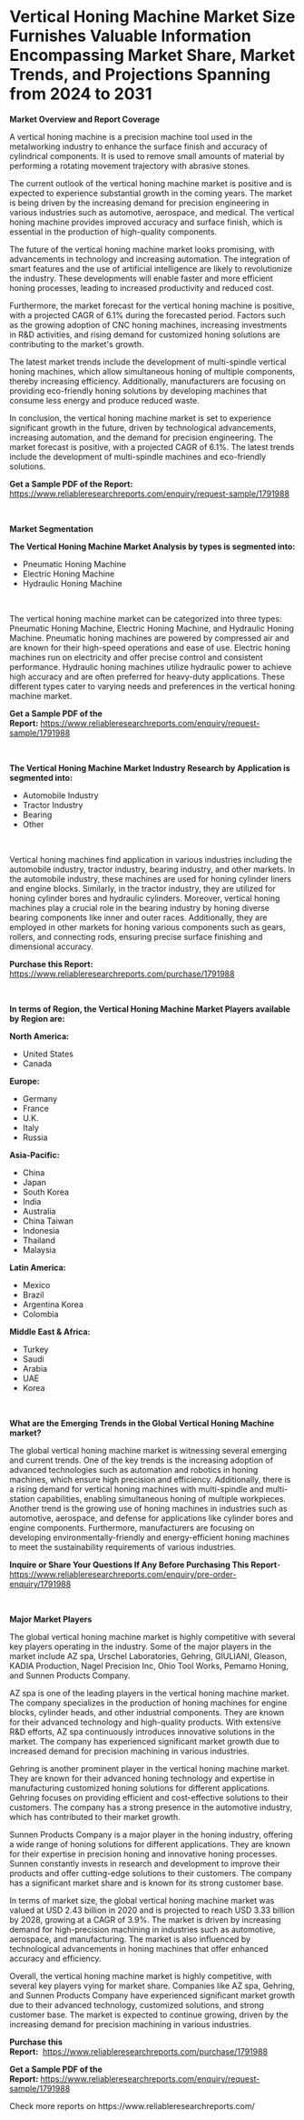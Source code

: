 <p><h1>Vertical Honing Machine Market Size Furnishes Valuable Information Encompassing Market Share, Market Trends, and Projections Spanning from 2024 to 2031</h1></p><p><strong>Market Overview and Report Coverage</strong></p>
<p><p>A vertical honing machine is a precision machine tool used in the metalworking industry to enhance the surface finish and accuracy of cylindrical components. It is used to remove small amounts of material by performing a rotating movement trajectory with abrasive stones.</p><p>The current outlook of the vertical honing machine market is positive and is expected to experience substantial growth in the coming years. The market is being driven by the increasing demand for precision engineering in various industries such as automotive, aerospace, and medical. The vertical honing machine provides improved accuracy and surface finish, which is essential in the production of high-quality components.</p><p>The future of the vertical honing machine market looks promising, with advancements in technology and increasing automation. The integration of smart features and the use of artificial intelligence are likely to revolutionize the industry. These developments will enable faster and more efficient honing processes, leading to increased productivity and reduced cost.</p><p>Furthermore, the market forecast for the vertical honing machine is positive, with a projected CAGR of 6.1% during the forecasted period. Factors such as the growing adoption of CNC honing machines, increasing investments in R&D activities, and rising demand for customized honing solutions are contributing to the market's growth.</p><p>The latest market trends include the development of multi-spindle vertical honing machines, which allow simultaneous honing of multiple components, thereby increasing efficiency. Additionally, manufacturers are focusing on providing eco-friendly honing solutions by developing machines that consume less energy and produce reduced waste.</p><p>In conclusion, the vertical honing machine market is set to experience significant growth in the future, driven by technological advancements, increasing automation, and the demand for precision engineering. The market forecast is positive, with a projected CAGR of 6.1%. The latest trends include the development of multi-spindle machines and eco-friendly solutions.</p></p>
<p><strong>Get a Sample PDF of the Report:</strong> <a href="https://www.reliableresearchreports.com/enquiry/request-sample/1791988">https://www.reliableresearchreports.com/enquiry/request-sample/1791988</a></p>
<p>&nbsp;</p>
<p><strong>Market Segmentation</strong></p>
<p><strong>The Vertical Honing Machine Market Analysis by types is segmented into:</strong></p>
<p><ul><li>Pneumatic Honing Machine</li><li>Electric Honing Machine</li><li>Hydraulic Honing Machine</li></ul></p>
<p>&nbsp;</p>
<p><p>The vertical honing machine market can be categorized into three types: Pneumatic Honing Machine, Electric Honing Machine, and Hydraulic Honing Machine. Pneumatic honing machines are powered by compressed air and are known for their high-speed operations and ease of use. Electric honing machines run on electricity and offer precise control and consistent performance. Hydraulic honing machines utilize hydraulic power to achieve high accuracy and are often preferred for heavy-duty applications. These different types cater to varying needs and preferences in the vertical honing machine market.</p></p>
<p><strong>Get a Sample PDF of the Report:</strong>&nbsp;<a href="https://www.reliableresearchreports.com/enquiry/request-sample/1791988">https://www.reliableresearchreports.com/enquiry/request-sample/1791988</a></p>
<p>&nbsp;</p>
<p><strong>The Vertical Honing Machine Market Industry Research by Application is segmented into:</strong></p>
<p><ul><li>Automobile Industry</li><li>Tractor Industry</li><li>Bearing</li><li>Other</li></ul></p>
<p>&nbsp;</p>
<p><p>Vertical honing machines find application in various industries including the automobile industry, tractor industry, bearing industry, and other markets. In the automobile industry, these machines are used for honing cylinder liners and engine blocks. Similarly, in the tractor industry, they are utilized for honing cylinder bores and hydraulic cylinders. Moreover, vertical honing machines play a crucial role in the bearing industry by honing diverse bearing components like inner and outer races. Additionally, they are employed in other markets for honing various components such as gears, rollers, and connecting rods, ensuring precise surface finishing and dimensional accuracy.</p></p>
<p><strong>Purchase this Report:</strong>&nbsp; <a href="https://www.reliableresearchreports.com/purchase/1791988">https://www.reliableresearchreports.com/purchase/1791988</a></p>
<p>&nbsp;</p>
<p><strong>In terms of Region, the Vertical Honing Machine Market Players available by Region are:</strong></p>
<p>
    <p> <strong> North America: </strong>
        <ul>
            <li>United States</li>
            <li>Canada</li>
        </ul>
        </p> 
    <p> <strong> Europe: </strong>
        <ul>
            <li>Germany</li>
            <li>France</li>
            <li>U.K.</li>
            <li>Italy</li>
            <li>Russia</li>
        </ul>
        </p> 
    <p> <strong> Asia-Pacific: </strong>
        <ul>
            <li>China</li>
            <li>Japan</li>
            <li>South Korea</li>
            <li>India</li>
            <li>Australia</li>
            <li>China Taiwan</li>
            <li>Indonesia</li>
            <li>Thailand</li>
            <li>Malaysia</li>
        </ul>
        </p> 
    <p> <strong> Latin America: </strong>
        <ul>
            <li>Mexico</li>
            <li>Brazil</li>
            <li>Argentina Korea</li>
            <li>Colombia</li>
        </ul>
        </p> 
    <p> <strong> Middle East & Africa: </strong>
        <ul>
            <li>Turkey</li>
            <li>Saudi</li>
            <li>Arabia</li>
            <li>UAE</li>
            <li>Korea</li>
        </ul>
    </p>
    </p>
<p>&nbsp;</p>
<p><strong>What are the Emerging Trends in the Global Vertical Honing Machine market?</strong></p>
<p><p>The global vertical honing machine market is witnessing several emerging and current trends. One of the key trends is the increasing adoption of advanced technologies such as automation and robotics in honing machines, which ensure high precision and efficiency. Additionally, there is a rising demand for vertical honing machines with multi-spindle and multi-station capabilities, enabling simultaneous honing of multiple workpieces. Another trend is the growing use of honing machines in industries such as automotive, aerospace, and defense for applications like cylinder bores and engine components. Furthermore, manufacturers are focusing on developing environmentally-friendly and energy-efficient honing machines to meet the sustainability requirements of various industries.</p></p>
<p><strong>Inquire or Share Your Questions If Any Before Purchasing This Report</strong>- <a href="https://www.reliableresearchreports.com/enquiry/pre-order-enquiry/1791988">https://www.reliableresearchreports.com/enquiry/pre-order-enquiry/1791988</a></p>
<p>&nbsp;</p>
<p><strong>Major Market Players</strong></p>
<p><p>The global vertical honing machine market is highly competitive with several key players operating in the industry. Some of the major players in the market include AZ spa, Urschel Laboratories, Gehring, GIULIANI, Gleason, KADIA Production, Nagel Precision Inc, Ohio Tool Works, Pemamo Honing, and Sunnen Products Company.</p><p>AZ spa is one of the leading players in the vertical honing machine market. The company specializes in the production of honing machines for engine blocks, cylinder heads, and other industrial components. They are known for their advanced technology and high-quality products. With extensive R&D efforts, AZ spa continuously introduces innovative solutions in the market. The company has experienced significant market growth due to increased demand for precision machining in various industries.</p><p>Gehring is another prominent player in the vertical honing machine market. They are known for their advanced honing technology and expertise in manufacturing customized honing solutions for different applications. Gehring focuses on providing efficient and cost-effective solutions to their customers. The company has a strong presence in the automotive industry, which has contributed to their market growth.</p><p>Sunnen Products Company is a major player in the honing industry, offering a wide range of honing solutions for different applications. They are known for their expertise in precision honing and innovative honing processes. Sunnen constantly invests in research and development to improve their products and offer cutting-edge solutions to their customers. The company has a significant market share and is known for its strong customer base.</p><p>In terms of market size, the global vertical honing machine market was valued at USD 2.43 billion in 2020 and is projected to reach USD 3.33 billion by 2028, growing at a CAGR of 3.9%. The market is driven by increasing demand for high-precision machining in industries such as automotive, aerospace, and manufacturing. The market is also influenced by technological advancements in honing machines that offer enhanced accuracy and efficiency.</p><p>Overall, the vertical honing machine market is highly competitive, with several key players vying for market share. Companies like AZ spa, Gehring, and Sunnen Products Company have experienced significant market growth due to their advanced technology, customized solutions, and strong customer base. The market is expected to continue growing, driven by the increasing demand for precision machining in various industries.</p></p>
<p><strong>Purchase this Report:</strong>&nbsp;&nbsp;<a href="https://www.reliableresearchreports.com/purchase/1791988">https://www.reliableresearchreports.com/purchase/1791988</a></p>
<p></p>
<p><strong>Get a Sample PDF of the Report:</strong>&nbsp;<a href="https://www.reliableresearchreports.com/enquiry/request-sample/1791988">https://www.reliableresearchreports.com/enquiry/request-sample/1791988</a></p>
<p>Check more reports on https://www.reliableresearchreports.com/</p>